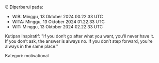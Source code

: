 ⏰ Diperbarui pada:
- WIB: Minggu, 13 Oktober 2024 00.22.33 UTC
- WITA: Minggu, 13 Oktober 2024 01.22.33 UTC
- WIT: Minggu, 13 Oktober 2024 02.22.33 UTC

Kutipan Inspiratif:
"If you don’t go after what you want, you’ll never have it. If you don’t ask, the answer is always no. If you don’t step forward, you’re always in the same place."


Kategori: motivational


